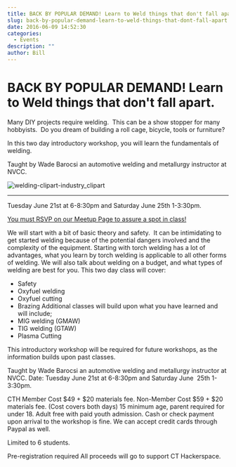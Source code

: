 ```yaml
---
title: BACK BY POPULAR DEMAND! Learn to Weld things that don't fall apart.
slug: back-by-popular-demand-learn-to-weld-things-that-dont-fall-apart
date: 2016-06-09 14:52:30
categories:
  - Events
description: ""
author: Bill
---
```


# BACK BY POPULAR DEMAND! Learn to Weld things that don't fall apart.

Many DIY projects require welding.  This can be a show stopper for many hobbyists.  Do you dream of building a roll cage, bicycle, tools or furniture?

In this two day introductory workshop, you will learn the fundamentals of welding.

Taught by Wade Barocsi an automotive welding and metallurgy instructor at NVCC.

![welding-clipart-industry_clipart](/uploads/2016/06/welding-clipart-industry_clipart-150x150.png)

<hr />

Tuesday June 21st at 6-8:30pm and Saturday June 25th 1-3:30pm.

[You must RSVP on our Meetup Page to assure a spot in class!](http://www.meetup.com/CT-Hackerspace/events/231757791/?rv=ea1)

We will start with a bit of basic theory and safety.  It can be intimidating to get started welding because of the potential dangers involved and the complexity of the equipment. Starting with torch welding has a lot of advantages, what you learn by torch welding is applicable to all other forms of welding. We will also talk about welding on a budget, and what types of welding are best for you. This two day class will cover:

- Safety
- Oxyfuel welding
- Oxyfuel cutting
- Brazing Additional classes will build upon what you have learned and will include;
- MIG welding (GMAW)
- TIG welding (GTAW)
- Plasma Cutting

This introductory workshop will be required for future workshops, as the information builds upon past classes.

Taught by Wade Barocsi an automotive welding and metallurgy instructor at NVCC. Date: Tuesday June 21st at 6-8:30pm and Saturday June  25th 1-3:30pm.

CTH Member Cost $49 + $20 materials fee. Non-Member Cost $59 + $20 materials fee. (Cost covers both days) 15 minimum age, parent required for under 18. Adult free with paid youth admission. Cash or check payment upon arrival to the workshop is fine. We can accept credit cards through Paypal as well.

Limited to 6 students.

Pre-registration required All proceeds will go to support CT Hackerspace.
